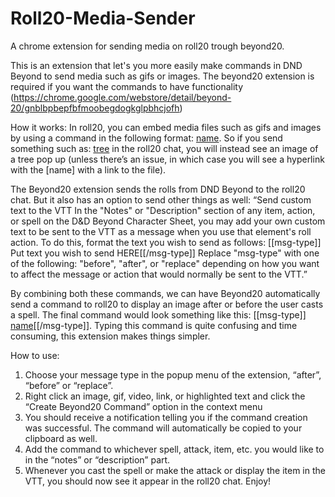 # Roll20-Media-Sender
A chrome extension for sending media on roll20 trough beyond20.

This is an extension that let's you more easily make commands in DND Beyond to send media such as gifs or images.
The beyond20 extension is required if you want the commands to have functionality (https://chrome.google.com/webstore/detail/beyond-20/gnblbpbepfbfmoobegdogkglpbhcjofh)

How it works:
In roll20, you can embed media files such as gifs and images by using a command in the following format: [name](www.link-ending-in.gif/png/jpeg/etc.). 
So if you send something such as: [tree]( https://upload.wikimedia.org/wikipedia/commons/e/eb/Ash_Tree_-_geograph.org.uk_-_590710.jpg) in the roll20 chat, 
you will instead see an image of a tree pop up (unless there’s an issue, in which case you will see a hyperlink with the [name] with a link to the file).

The Beyond20 extension sends the rolls from DND Beyond to the roll20 chat. But it also has an option to send other things as well:
“Send custom text to the VTT
In the "Notes" or "Description" section of any item, action, or spell on the D&D Beyond Character Sheet, you may add your own custom text to be sent to the VTT
as a message when you use that element's roll action.
To do this, format the text you wish to send as follows:
[[msg-type]] Put text you wish to send HERE[[/msg-type]]
Replace "msg-type" with one of the following: "before", "after", or "replace" depending on how you want to affect the message or action that would normally
be sent to the VTT.”

By combining both these commands, we can have Beyond20 automatically send a command to roll20 to display an image after or before the user casts a spell. 
The final command would look something like this: [[msg-type]] [name]( www.link-ending-in.gif/png/jpeg/etc.)[[/msg-type]]. 
Typing this command is quite confusing and time consuming, this extension makes things simpler.

How to use:
1.	Choose your message type in the popup menu of the extension, “after”, “before” or “replace”.
2.	Right click an image, gif, video, link, or highlighted text and click the “Create Beyond20 Command” option in the context menu
3.	You should receive a notification telling you if the command creation was successful. The command will automatically be copied to your clipboard as well.
4.	Add the command to whichever spell, attack, item, etc. you would like to in the “notes” or “description” part.
5.	Whenever you cast the spell or make the attack or display the item in the VTT, you should now see it appear in the roll20 chat. Enjoy!
